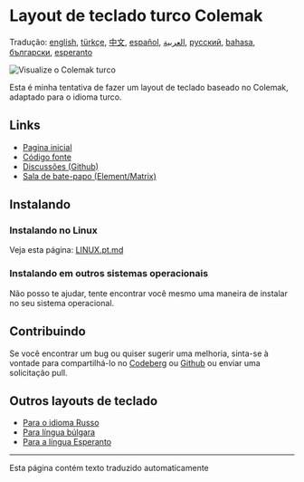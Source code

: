 # Layout de teclado turco Colemak

Tradução: [english](README.md), [türkçe](README.tr.md), [中文](README.zh-CN.md), [español](README.es.md), [العربية](README.ar.md), [русский](README.ru.md), [bahasa](README.id.md), [български](README.bg.md), [esperanto](README.eo.md)

![Visualize o Colemak turco](./media/preview.png)

Esta é minha tentativa de fazer um layout de teclado baseado no Colemak, adaptado para o idioma turco.

## Links

* [Pagina inicial](https://salif.github.io/colemak-tr/)
* [Código fonte](https://codeberg.org/salif/colemak-tr)
* [Discussões (Github)](https://github.com/salif/colemak-tr/discussions)
* [Sala de bate-papo (Element/Matrix)](https://matrix.to/#/#salif-colemak:mozilla.org)

## Instalando

### Instalando no Linux

Veja esta página: [LINUX.pt.md](./LINUX.pt.md)

### Instalando em outros sistemas operacionais

Não posso te ajudar, tente encontrar você mesmo uma maneira de instalar no seu sistema operacional.

## Contribuindo

Se você encontrar um bug ou quiser sugerir uma melhoria, sinta-se à vontade para compartilhá-lo no [Codeberg] ou [Github] ou enviar uma solicitação pull.

[Github]: https://github.com/salif/colemak-tr/discussions
[Codeberg]: https://codeberg.org/salif/colemak-tr/issues

## Outros layouts de teclado

* [Para o idioma Russo](https://salif.github.io/colemak-ru/)
* [Para língua búlgara](https://salif.github.io/colemak-bg/)
* [Para a língua Esperanto](https://salif.github.io/colemak-eo/)

---

Esta página contém texto traduzido automaticamente
